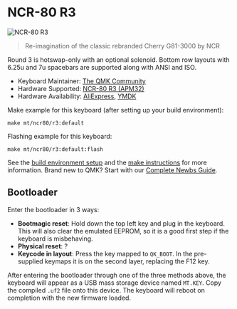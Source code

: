 # NCR-80 R3

![NCR-80 R3]()

> Re-imagination of the classic rebranded Cherry G81-3000 by NCR

Round 3 is hotswap-only with an optional solenoid. Bottom row layouts with 6.25u and 7u spacebars are supported along with ANSI and ISO.

* Keyboard Maintainer: [The QMK Community](https://github.com/qmk)
* Hardware Supported: [NCR-80 R3 (APM32)](https://www.aliexpress.us/item/3256804856662074.html)
* Hardware Availability: [AliExpress](https://www.aliexpress.com/i/3256804629840294.html), [YMDK](https://ymdkey.com/products/ncr-80-ncr80-r3-vintage-mechanical-keyboard-kit-ansi-iso-tkl-hotswap-via-supported)

Make example for this keyboard (after setting up your build environment):

    make mt/ncr80/r3:default

Flashing example for this keyboard:

    make mt/ncr80/r3:default:flash

See the [build environment setup](https://docs.qmk.fm/#/getting_started_build_tools) and the [make instructions](https://docs.qmk.fm/#/getting_started_make_guide) for more information. Brand new to QMK? Start with our [Complete Newbs Guide](https://docs.qmk.fm/#/newbs).

## Bootloader

Enter the bootloader in 3 ways:

* **Bootmagic reset**: Hold down the top left key and plug in the keyboard. This will also clear the emulated EEPROM, so it is a good first step if the keyboard is misbehaving.
* **Physical reset**: ?
* **Keycode in layout**: Press the key mapped to `QK_BOOT`. In the pre-supplied keymaps it is on the second layer, replacing the F12 key.

After entering the bootloader through one of the three methods above, the keyboard will appear as a USB mass storage device named `MT.KEY`. Copy the compiled `.uf2` file onto this device. The keyboard will reboot on completion with the new firmware loaded.
